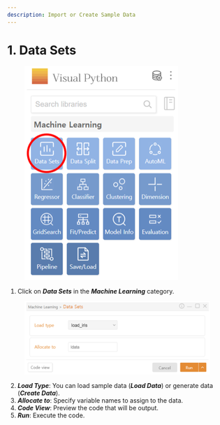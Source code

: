 ```yaml
---
description: Import or Create Sample Data
---
```


# 1. Data Sets

<figure><img src="../.gitbook/assets/image (318).png" alt="" width="351"><figcaption></figcaption></figure>

1. Click on _**Data Sets**_ in the _**Machine Learning**_ category.

<figure><img src="../.gitbook/assets/image (319).png" alt="" width="563"><figcaption></figcaption></figure>

2. _**Load Type**_: You can load sample data (_**Load Data**_) or generate data (_**Create Data**_).
3. _**Allocate to**_: Specify variable names to assign to the data.
4. _**Code View**_: Preview the code that will be output.
5. _**Run**_: Execute the code.

